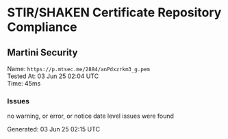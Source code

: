 # STIR/SHAKEN Certificate Repository Compliance

## Martini Security

Name: `https://p.mtsec.me/2884/anPdxzrkm3_g.pem`\
Tested At: 03 Jun 25 02:04 UTC\
Time: 45ms

### Issues

no warning, or error, or notice date level issues were found

Generated: 03 Jun 25 02:15 UTC